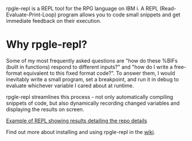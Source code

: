 rpgle-repl is a REPL tool for the RPG language on IBM i. A REPL (Read-Evaluate-Print-Loop) program allows you to code small snippets and get immediate feedback on their execution.

# Why rpgle-repl?

Some of my most frequently asked questions are "how do these %BIFs (built in functions) respond to different inputs?" and "how do I write a free-format equivalent to this fixed format code?". To answer them, I would inevitably write a small program, set a breakpoint, and run it in debug to evaluate whichever variable I cared about at runtime.

rpgle-repl streamlines this process - not only automatically compiling snippets of code, but also dynamically recording changed variables and displaying the results on screen.

[Example of REPL showing results detailing the repo details](/readme-media/rpgle-repl-details.png)

Find out more about installing and using rpgle-repl in the [wiki](https://github.com/tom-writes-code/rpgle-repl/wiki).
